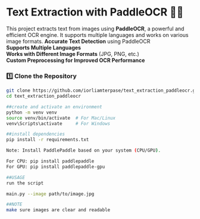 # Text Extraction with PaddleOCR 📝🚀
This project extracts text from images using **PaddleOCR**, a powerful and efficient OCR engine. It supports multiple languages and works on various image formats.
**Accurate Text Detection** using PaddleOCR  
**Supports Multiple Languages**  
**Works with Different Image Formats** (JPG, PNG, etc.)  
**Custom Preprocessing for Improved OCR Performance**  

### 1️⃣ **Clone the Repository**
```bash
git clone https://github.com/iorliamterpase/text_extraction_paddleocr.git
cd text_extraction_paddleocr

##create and activate an environment
python -m venv venv
source venv/bin/activate  # For Mac/Linux
venv\Scripts\activate     # For Windows

##install dependencies
pip install -r requirements.txt

Note: Install PaddlePaddle based on your system (CPU/GPU).

For CPU: pip install paddlepaddle
For GPU: pip install paddlepaddle-gpu

##USAGE
run the script

main.py --image path/to/image.jpg

##NOTE
make sure images are clear and readable




